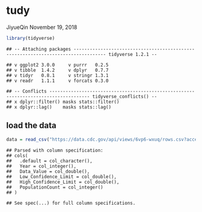 tudy
================
JiyueQin
November 19, 2018

``` r
library(tidyverse)
```

    ## -- Attaching packages ---------------------------------------------------------------------------------- tidyverse 1.2.1 --

    ## v ggplot2 3.0.0     v purrr   0.2.5
    ## v tibble  1.4.2     v dplyr   0.7.7
    ## v tidyr   0.8.1     v stringr 1.3.1
    ## v readr   1.1.1     v forcats 0.3.0

    ## -- Conflicts ------------------------------------------------------------------------------------- tidyverse_conflicts() --
    ## x dplyr::filter() masks stats::filter()
    ## x dplyr::lag()    masks stats::lag()

## load the data

``` r
data = read_csv("https://data.cdc.gov/api/views/6vp6-wxuq/rows.csv?accessType=DOWNLOAD")
```

    ## Parsed with column specification:
    ## cols(
    ##   .default = col_character(),
    ##   Year = col_integer(),
    ##   Data_Value = col_double(),
    ##   Low_Confidence_Limit = col_double(),
    ##   High_Confidence_Limit = col_double(),
    ##   PopulationCount = col_integer()
    ## )

    ## See spec(...) for full column specifications.
